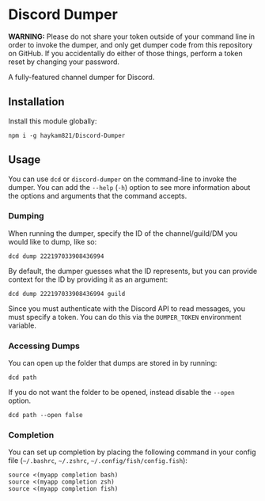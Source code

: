 # Discord Dumper

**WARNING:** Please do not share your token outside of your command line in order to invoke the dumper, and only get dumper code from this repository on GitHub. If you accidentally do either of those things, perform a token reset by changing your password.

A fully-featured channel dumper for Discord.

## Installation

Install this module globally:

	npm i -g haykam821/Discord-Dumper

## Usage

You can use `dcd` or `discord-dumper` on the command-line to invoke the dumper. You can add the `--help` (`-h`) option to see more information about the options and arguments that the command accepts.

### Dumping

When running the dumper, specify the ID of the channel/guild/DM you would like to dump, like so:

    dcd dump 222197033908436994

By default, the dumper guesses what the ID represents, but you can provide context for the ID by providing it as an argument:

    dcd dump 222197033908436994 guild

Since you must authenticate with the Discord API to read messages, you must specify a token. You can do this via the `DUMPER_TOKEN` environment variable.

### Accessing Dumps

You can open up the folder that dumps are stored in by running:

    dcd path

If you do not want the folder to be opened, instead disable the `--open` option.

	dcd path --open false

### Completion

You can set up completion by placing the following command in your config file (`~/.bashrc`, `~/.zshrc`, `~/.config/fish/config.fish`):

    source <(myapp completion bash)
    source <(myapp completion zsh)
    source <(myapp completion fish)
